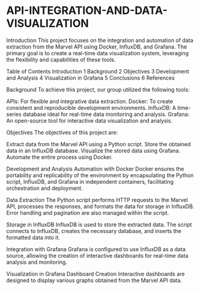 # API-INTEGRATION-AND-DATA-VISUALIZATION

Introduction
This project focuses on the integration and automation of data extraction from the Marvel API using Docker, InfluxDB, and Grafana. The primary goal is to create a real-time data visualization system, leveraging the flexibility and capabilities of these tools.

Table of Contents
Introduction
1 Background
2 Objectives
3 Development and Analysis
4 Visualization in Grafana
5 Conclusions
6 References

Background
To achieve this project, our group utilized the following tools:

APIs: For flexible and integrative data extraction.
Docker: To create consistent and reproducible development environments.
InfluxDB: A time-series database ideal for real-time data monitoring and analysis.
Grafana: An open-source tool for interactive data visualization and analysis.

Objectives
The objectives of this project are:

Extract data from the Marvel API using a Python script.
Store the obtained data in an InfluxDB database.
Visualize the stored data using Grafana.
Automate the entire process using Docker.

Development and Analysis
Automation with Docker
Docker ensures the portability and replicability of the environment by encapsulating the Python script, InfluxDB, and Grafana in independent containers, facilitating orchestration and deployment.

Data Extraction
The Python script performs HTTP requests to the Marvel API, processes the responses, and formats the data for storage in InfluxDB. Error handling and pagination are also managed within the script.

Storage in InfluxDB
InfluxDB is used to store the extracted data. The script connects to InfluxDB, creates the necessary database, and inserts the formatted data into it.

Integration with Grafana
Grafana is configured to use InfluxDB as a data source, allowing the creation of interactive dashboards for real-time data analysis and monitoring.

Visualization in Grafana
Dashboard Creation
Interactive dashboards are designed to display various graphs obtained from the Marvel API data.

